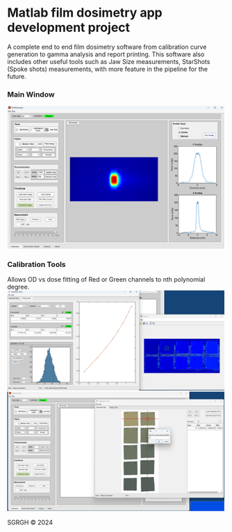 # Matlab film dosimetry app development project
<p>
  A complete end to end film dosimetry software from calibration curve generation to gamma analysis and report printing. This software also includes other useful tools such as Jaw Size measurements, StarShots (Spoke shots) measurements, with more feature in the pipeline for the future.
</p>

<p align="right">
  <h3>Main Window</h3>
  <img src="https://github.com/sghmire/FilmDosimetry/blob/main/MAIN.png" width="500" title="Main Window">
</p>

<p align="right">
  <h3>Calibration Tools</h3>
  Allows OD vs dose fitting of Red or Green channels to nth polynomial degree.
  <img src="https://github.com/sghmire/FilmDosimetry/blob/main/MAIN_2.png" width="500" title="Calibration Tools">  
  <img src="https://github.com/sghmire/FilmDosimetry/blob/main/MAIN_1.png" width="500" title="Calibration Tools">  
</p>


SGRGH 
© 2024 
